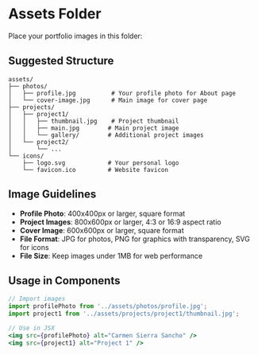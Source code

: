 # Assets Folder

Place your portfolio images in this folder:

## Suggested Structure

```
assets/
├── photos/
│   ├── profile.jpg          # Your profile photo for About page
│   └── cover-image.jpg      # Main image for cover page
├── projects/
│   ├── project1/
│   │   ├── thumbnail.jpg    # Project thumbnail
│   │   ├── main.jpg        # Main project image
│   │   └── gallery/        # Additional project images
│   └── project2/
│       └── ...
└── icons/
    ├── logo.svg            # Your personal logo
    └── favicon.ico         # Website favicon
```

## Image Guidelines

- **Profile Photo**: 400x400px or larger, square format
- **Project Images**: 800x600px or larger, 4:3 or 16:9 aspect ratio
- **Cover Image**: 600x600px or larger, square format
- **File Format**: JPG for photos, PNG for graphics with transparency, SVG for icons
- **File Size**: Keep images under 1MB for web performance

## Usage in Components

```jsx
// Import images
import profilePhoto from '../assets/photos/profile.jpg';
import project1 from '../assets/projects/project1/thumbnail.jpg';

// Use in JSX
<img src={profilePhoto} alt="Carmen Sierra Sancho" />
<img src={project1} alt="Project 1" />
```